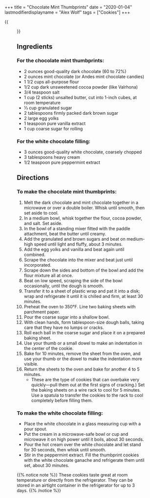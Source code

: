 +++
title = "Chocolate Mint Thumbprints"
date = "2020-01-04"
lastmodifierdisplayname = "Alex Wolf"
tags = ["Cookies"]
+++

{{<figure src="/images/chocolate-mint-thumbprints.jpg" height="500px">}}

## Ingredients

### For the chocolate mint thumbprints:

* 2 ounces good-quality dark chocolate (60 to 72%)
* 2 ounces mint chocolate (or Andes mint chocolate candies)
* 1 1/2 cups all-purpose flour
* 1/2 cup dark unsweetened cocoa powder (like Valrhona)
* 3/4 teaspoon salt
* 1 cup (2 sticks) unsalted butter, cut into 1-inch cubes, at room temperature
* 1⁄3 cup granulated sugar
* 2 tablespoons firmly packed dark brown sugar
* 2 large egg yolks
* 1 teaspoon pure vanilla extract
* 1 cup coarse sugar for rolling

### For the white chocolate filling:

* 3 ounces good-quality white chocolate, coarsely chopped
* 3 tablespoons heavy cream
* 1/2 teaspoon pure peppermint extract  

## Directions

### To make the chocolate mint thumbprints:
1. Melt the dark chocolate and mint chocolate together in a microwave or over a double boiler. Whisk until smooth, then set aside to cool.  
2. In a medium bowl, whisk together the flour, cocoa powder, and salt. Set aside.
3. In the bowl of a standing mixer fitted with the paddle attachment, beat the butter until creamy. 
1. Add the granulated and brown sugars and beat on medium-high speed until light and fluffy, about 3 minutes. 
1. Add the egg yolks and vanilla and beat again until combined. 
1. Scrape the chocolate into the mixer and beat just until incorporated. 
1. Scrape down the sides and bottom of the bowl and add the flour mixture all at once. 
1. Beat on low speed, scraping the side of the bowl occasionally, until the dough is smooth. 
1. Transfer it to a sheet of plastic wrap and pat it into a disk; wrap and refrigerate it until it is chilled and firm, at least 30 minutes.
4. Preheat the oven to 350°F. Line two baking sheets with parchment paper. 
5. Pour the coarse sugar into a shallow bowl. 
6. With clean hands, form tablespoon-size dough balls, taking care that they have no lumps or cracks. 
1. Roll each ball in the coarse sugar and place it on a prepared baking sheet. 
1. Use your thumb or a small dowel to make an indentation in the center of the cookie. 
1. Bake for 10 minutes, remove the sheet from the oven, and use your thumb or the dowel to make the indentation more visible. 
1. Return the sheets to the oven and bake for another 4 to 5 minutes.
    * These are the type of cookies that can overbake very quickly—pull them out at the first signs of cracking.) Set the baking sheets on a wire rack to cool for 5 minutes. Use a spatula to transfer the cookies to the rack to cool completely before filling them. 


### To make the white chocolate filling: 

* Place the white chocolate in a glass measuring cup with a pour spout. 
* Put the cream in a microwave-safe bowl or cup and microwave it on high power until it boils, about 30 seconds. 
* Pour the hot cream over the white chocolate and let stand for 30 seconds, then whisk until smooth. 
* Stir in the peppermint extract. Fill the thumbprint cookies with the white chocolate ganache and refrigerate them until set, about 30 minutes. 

{{% notice note %}}
These cookies taste great at room temperature or directly from the refrigerator. They can be stored in an airtight container in the refrigerator for up to 3 days.
{{% /notice %}}
